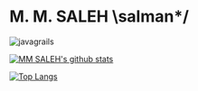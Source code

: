 # M. M. SALEH \salman*/
 
<p align="left"> <img src="https://github-profile-trophy.vercel.app/?username=javagrails" alt="javagrails" /></p> 
 
[![MM SALEH's github stats](https://github-readme-stats.vercel.app/api?username=javagrails&show_icons=true&theme=dracula)](https://github.com/javagrails/github-readme-stats)

[![Top Langs](https://github-readme-stats.vercel.app/api/top-langs/?username=javagrails)](https://github.com/javagrails/github-readme-stats)



<!--
<p align="left"> <a href="https://github.com/ryo-ma/github-profile-trophy"><img src="https://github-profile-trophy.vercel.app/?username=javagrails" alt="javagrails" /></a> </p> 

### Hi there 👋
**javagrails/javagrails** is a ✨ _special_ ✨ repository because its `README.md` (this file) appears on your GitHub profile.

Here are some ideas to get you started:

- 🔭 I’m currently working on ...
- 🌱 I’m currently learning ...
- 👯 I’m looking to collaborate on ...
- 🤔 I’m looking for help with ...
- 💬 Ask me about ...
- 📫 How to reach me: ...
- 😄 Pronouns: ...
- ⚡ Fun fact: ...
https://www.youtube.com/watch?v=ECuqb5Tv9qI
https://javascript.plainenglish.io/how-to-create-an-awesome-github-profile-readme-a474d5b45645
look here - https://github.com/abhisheknaiidu/awesome-github-profile-readme
https://towardsdatascience.com/build-a-stunning-readme-for-your-github-profile-9b80434fe5d7
https://aboutmonica.com/blog/how-to-create-a-github-profile-readme
https://www.linkedin.com/pulse/how-create-github-profile-readme-kunwar-nakul-singh-bhati/
https://laxmena.medium.com/creating-a-github-profile-readme-for-graduate-students-f51c2ef2f651
https://www.youtube.com/watch?v=ECuqb5Tv9qI
-->
